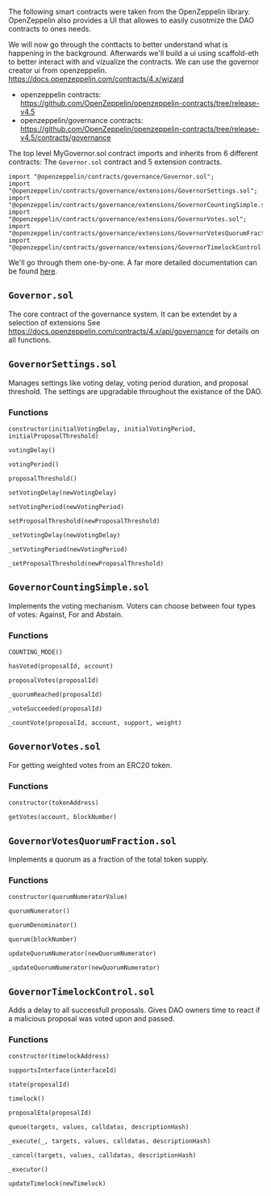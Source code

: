 The following smart contracts were taken from the OpenZeppelin library.
OpenZeppelin also provides a UI that allowes to easily cusotmize the DAO contracts to ones needs.

We will now go through the conttacts to better understand what is happening in the background.
Afterwards we'll build a ui using scaffold-eth to better interact with and vizualize the contracts.
We can use the governor creator ui from openzeppelin.
https://docs.openzeppelin.com/contracts/4.x/wizard

* openzeppelin contracts: https://github.com/OpenZeppelin/openzeppelin-contracts/tree/release-v4.5
* openzeppelin/governance contracts: https://github.com/OpenZeppelin/openzeppelin-contracts/tree/release-v4.5/contracts/governance

The top level MyGovernor.sol contract imports and inherits from 6 different contracts:
The `Governor.sol` contract and 5 extension contracts.

```solidity
import "@openzeppelin/contracts/governance/Governor.sol";
import "@openzeppelin/contracts/governance/extensions/GovernorSettings.sol";
import "@openzeppelin/contracts/governance/extensions/GovernorCountingSimple.sol";
import "@openzeppelin/contracts/governance/extensions/GovernorVotes.sol";
import "@openzeppelin/contracts/governance/extensions/GovernorVotesQuorumFraction.sol";
import "@openzeppelin/contracts/governance/extensions/GovernorTimelockControl.sol";
```

We'll go through them one-by-one.
A far more detailed documentation can be found [here](https://docs.openzeppelin.com/contracts/4.x/api/governance).

## `Governor.sol`

The core contract of the governance system. It can be extendet by a selection of extensions
See https://docs.openzeppelin.com/contracts/4.x/api/governance for details on all functions.

## `GovernorSettings.sol`

Manages settings like voting delay, voting period duration, and proposal threshold. The settings are upgradable throughout the existance of the DAO.

### Functions

```solidity
constructor(initialVotingDelay, initialVotingPeriod, initialProposalThreshold)

votingDelay()

votingPeriod()

proposalThreshold()

setVotingDelay(newVotingDelay)

setVotingPeriod(newVotingPeriod)

setProposalThreshold(newProposalThreshold)

_setVotingDelay(newVotingDelay)

_setVotingPeriod(newVotingPeriod)

_setProposalThreshold(newProposalThreshold)
```

## `GovernorCountingSimple.sol`

Implements the voting mechanism. Voters can choose between four types of votes: Against, For and Abstain.

### Functions

```solidity
COUNTING_MODE()

hasVoted(proposalId, account)

proposalVotes(proposalId)

_quorumReached(proposalId)

_voteSucceeded(proposalId)

_countVote(proposalId, account, support, weight)
```

## `GovernorVotes.sol`

For getting weighted votes from an ERC20 token.

### Functions

```solidity
constructor(tokenAddress)

getVotes(account, blockNumber)
```

## `GovernorVotesQuorumFraction.sol`

Implements a quorum as a fraction of the total token supply.

### Functions

```solidity
constructor(quorumNumeratorValue)

quorumNumerator()

quorumDenominator()

quorum(blockNumber)

updateQuorumNumerator(newQuorumNumerator)

_updateQuorumNumerator(newQuorumNumerator)
```

## `GovernorTimelockControl.sol`

Adds a delay to all successfull proposals. Gives DAO owners time to react if a malicious proposal was voted upon and passed.

### Functions

```solidity
constructor(timelockAddress)

supportsInterface(interfaceId)

state(proposalId)

timelock()

proposalEta(proposalId)

queue(targets, values, calldatas, descriptionHash)

_execute(_, targets, values, calldatas, descriptionHash)

_cancel(targets, values, calldatas, descriptionHash)

_executor()

updateTimelock(newTimelock)
```
